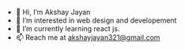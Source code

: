 - 👋 Hi, I’m Akshay Jayan
- 👀 I’m interested in web design and developement
- 🌱 I’m currently learning react js.
- 📫 Reach me at akshayjayan321@gmail.com

<!---
Akshay-Jayan3/Akshay-Jayan3 is a ✨ special ✨ repository because its `README.md` (this file) appears on your GitHub profile.
You can click the Preview link to take a look at your changes.
--->

